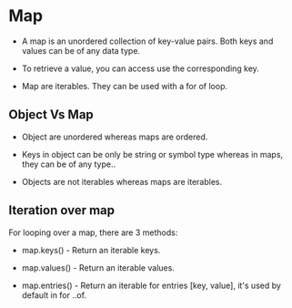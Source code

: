 # Map

- A map is an unordered collection of key-value pairs. Both keys and values can be of any data type.

- To retrieve a value, you can access use the corresponding key.

- Map are iterables. They can be used with a for of loop.

## Object Vs Map

- Object are unordered whereas maps are ordered.

- Keys in object can be only be string or symbol type whereas in maps, they can be of any type..

- Objects are not iterables whereas maps are iterables.

## Iteration over map

For looping over a map, there are 3 methods:

- map.keys() - Return an iterable keys.

- map.values() - Return an iterable values.

- map.entries() - Return an iterable for entries [key, value], it's used by default in for ..of.


